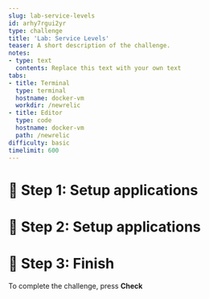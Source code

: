 ```yaml
---
slug: lab-service-levels
id: arhy7rgui2yr
type: challenge
title: 'Lab: Service Levels'
teaser: A short description of the challenge.
notes:
- type: text
  contents: Replace this text with your own text
tabs:
- title: Terminal
  type: terminal
  hostname: docker-vm
  workdir: /newrelic
- title: Editor
  type: code
  hostname: docker-vm
  path: /newrelic
difficulty: basic
timelimit: 600
---
```

🧪 Step 1: Setup applications
=======================
🧪 Step 2: Setup applications
=======================
🏁 Step 3: Finish
=======================
To complete the challenge, press **Check**
